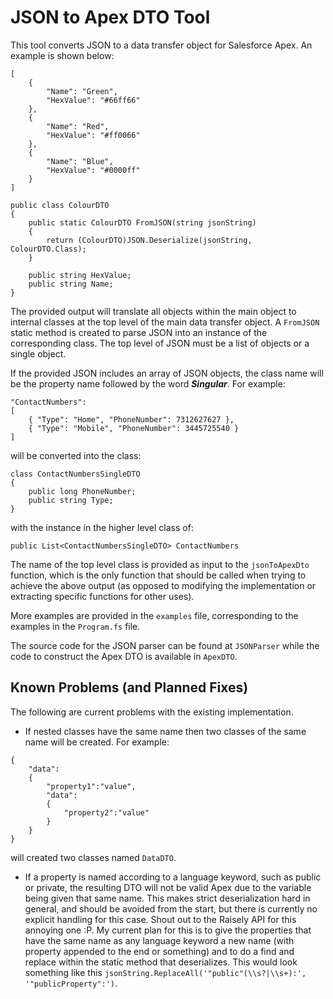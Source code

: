# JSON to Apex DTO Tool

This tool converts JSON to a data transfer object for Salesforce Apex. An example is shown below:

```
[
    {
        "Name": "Green",
        "HexValue": "#66ff66"
    },
    {
        "Name": "Red",
        "HexValue": "#ff0066"
    },
    {
        "Name": "Blue",
        "HexValue": "#0000ff"
    }
]
```

```
public class ColourDTO
{
    public static ColourDTO FromJSON(string jsonString)
    {
        return (ColourDTO)JSON.Deserialize(jsonString, ColourDTO.Class);
    }

    public string HexValue;
    public string Name;
}
```

The provided output will translate all objects within the main object to internal classes at the top level of the main data transfer object. A `FromJSON` static method is created to parse JSON into an instance of the corresponding class. The top level of JSON must be a list of objects or a single object.

If the provided JSON includes an array of JSON objects, the class name will be the property name followed by the word ***Singular***. For example:

```
"ContactNumbers":
[
    { "Type": "Home", "PhoneNumber": 7312627627 },
    { "Type": "Mobile", "PhoneNumber": 3445725540 }
]
```

will be converted into the class:

```
class ContactNumbersSingleDTO
{
    public long PhoneNumber;
    public string Type;
}
```

with the instance in the higher level class of:

```
public List<ContactNumbersSingleDTO> ContactNumbers
```

The name of the top level class is provided as input to the `jsonToApexDto` function, which is the only function that should be called when trying to achieve the above output (as opposed to modifying the implementation or extracting specific functions for other uses).

More examples are provided in the `examples` file, corresponding to the examples in the `Program.fs` file.

The source code for the JSON parser can be found at `JSONParser` while the code to construct the Apex DTO is available in `ApexDTO`.


## Known Problems (and Planned Fixes)

The following are current problems with the existing implementation.

- If nested classes have the same name then two classes of the same name will be created. For example:

```
{
    "data":
    {
        "property1":"value",
        "data":
        {
            "property2":"value"
        }
    }
}
```

will created two classes named `DataDTO`.

- If a property is named according to a language keyword, such as public or private, the resulting DTO will not be valid Apex due to the variable being given that same name. This makes strict deserialization hard in general, and should be avoided from the start, but there is currently no explicit handling for this case. Shout out to the Raisely API for this annoying one :P. My current plan for this is to give the properties that have the same name as any language keyword a new name (with property appended to the end or something) and to do a find and replace within the static method that deserializes. This would look something like this `jsonString.ReplaceAll('"public"(\\s?|\\s+):', '"publicProperty":')`.
